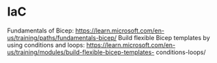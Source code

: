 # IaC

Fundamentals of Bicep: https://learn.microsoft.com/en-us/training/paths/fundamentals-bicep/
  Build flexible Bicep templates by using conditions and loops: https://learn.microsoft.com/en-us/training/modules/build-flexible-bicep-templates-   conditions-loops/
